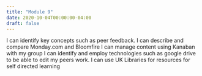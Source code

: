 ```yaml
---
title: "Module 9"
date: 2020-10-04T00:00:00-04:00
draft: false
---
```

I can identify key concepts such as peer feedback.
I can describe and compare Monday.com and Bloomfire
I can manage content using Kanaban with my group
I can identify and employ technologies such as google drive to be able to edit my peers work.
I can use UK Libraries for resources for self directed learning
